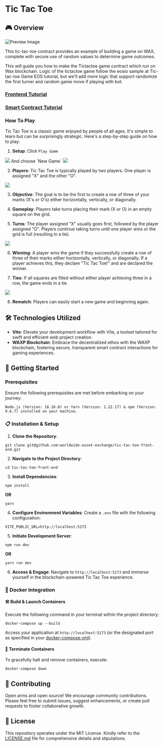 # Tic Tac Toe

## 🎮 Overview
![Preview Image](./preview_meta_data.png)

This tic-tac-toe contract provides an example of building a game on WAX, complete with secure use of random values to determine game outcomes.

This will guide you how to make the Tictactoe game contract which run on Wax blockchain. Logic of the tictactoe game follow the eosio sample at Tic-tac-toe Game EOS tutorial, but we'll add more logic that support randomize the first turner and random game move if playing with bot.

### [Frontend Tutorial](https://github.com/worldwide-asset-exchange/tic-tac-toe-front-end)

### [Smart Contract Tutorial](https://github.com/worldwide-asset-exchange/tic-tac-toe)

### How To Play
Tic Tac Toe is a classic game enjoyed by people of all ages. It's simple to learn but can be surprisingly strategic. Here's a step-by-step guide on how to play:

1. **Setup**: Click `Play Game`
<img src="./src/assets/screen_shot/Splash.png"/>
And choose `New Game`
<img src="./src/assets/screen_shot/New Game.png"/>

2. **Players**: Tic Tac Toe is typically played by two players. One player is assigned "X" and the other "O".
<img src="./src/assets/screen_shot/New Game Popup.png"/>

3. **Objective**: The goal is to be the first to create a row of three of your marks (X's or O's) either horizontally, vertically, or diagonally.

4. **Gameplay**: Players take turns placing their mark (X or O) in an empty square on the grid.

5. **Turns**: The player assigned "X" usually goes first, followed by the player assigned "O". Players continue taking turns until one player wins or the grid is full (resulting in a tie).
<img src="./src/assets/screen_shot/Playing Game.png"/>

6. **Winning**: A player wins the game if they successfully create a row of three of their marks either horizontally, vertically, or diagonally. If a player achieves this, they declare "Tic Tac Toe!" and are declared the winner.

7. **Ties**: If all squares are filled without either player achieving three in a row, the game ends in a tie.
<img src="./src/assets/screen_shot/Winner.png"/>

8. **Rematch**: Players can easily start a new game and beginning again.


## 🛠️ Technologies Utilized

- **Vite**: Elevate your development workflow with Vite, a toolset tailored for swift and efficient web project creation.
- **WAXP Blockchain**: Embrace the decentralized ethos with the WAXP blockchain, fostering secure, transparent smart contract interactions for gaming experiences.
  

## 🚀 Getting Started

### Prerequisites

Ensure the following prerequisites are met before embarking on your journey:

```
Node.js (Version: 16.16.0) or Yarn (Version: 1.22.17) & npm (Version: 9.6.7) installed on your machine.
```

### 📋 Installation & Setup

1. **Clone the Repository**:
```
git clone git@github.com:worldwide-asset-exchange/tic-tac-toe-front-end.git
```

2. **Navigate to the Project Directory**:
```
cd tic-tac-toe-front-end
```

3. **Install Dependencies**:
```
npm install
```
**OR**
```
yarn
```

4. **Configure Environment Variables**:
Create a `.env` file with the following configuration:
```env
VITE_PUBLIC_URL=http://localhost:5173
```

5. **Initiate Development Server**:
```
npm run dev
```
**OR**
```
yarn run dev
```

6. **Access & Engage**:
Navigate to `http://localhost:5173` and immerse yourself in the blockchain-powered Tic Tac Toe experience.

### 🐳 Docker Integration

#### 🛠️ Build & Launch Containers

Execute the following command in your terminal within the project directory:
```
docker-compose up --build
```

Access your application at `http://localhost:5173` (or the designated port as specified in your [docker-compose.yml](docker-compose.yml)).

#### 🛑 Terminate Containers

To gracefully halt and remove containers, execute:
```
docker-compose down
```

## 🤝 Contributing

Open arms and open source! We encourage community contributions. Please feel free to submit issues, suggest enhancements, or create pull requests to foster collaborative growth.

## 📜 License

This repository operates under the MIT License. Kindly refer to the [LICENSE.md](LICENSE.md) file for comprehensive details and stipulations.

